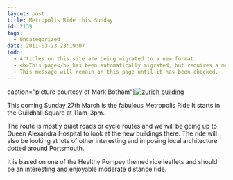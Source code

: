 ```yaml
---
layout: post
title: Metropolis Ride this Sunday
id: 2139
tags:
  - Uncategorized
date: 2011-03-23 23:19:07
todo:
  - Articles on this site are being migrated to a new format.
  - <b>This page</b> has been automatically migrated, but requires a manual check-&amp;-tune to ensure the format and links all work as expected.
  - This message will remain on this page until it has been checked.
---
```


 caption="picture courtesy of Mark Botham"][![zurich building](http://www.pompeybug.co.uk/wp-content/uploads/2011/03/zurich-150x150.jpg)](http://www.pompeybug.co.uk/2011/03/metropolis-ride-this-sunday/zurich/)</figure>

This coming Sunday 27th March is the fabulous Metropolis Ride
It starts in the Guildhall Square at 11am-3pm.


The route is mostly quiet roads or cycle routes and we will be going up to Queen Alexandra Hospital to look at the new buildings there. The ride will also be looking at lots of other interesting and imposing local architecture dotted around Portsmouth.

It is based on one of the Healthy Pompey themed ride leaflets and should be an interesting and enjoyable moderate distance ride.